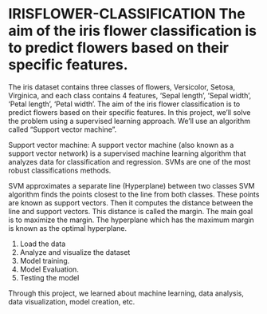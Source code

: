 # IRISFLOWER-CLASSIFICATION  The aim of the iris flower classification is to predict flowers based on their specific features.


The iris dataset contains three classes of flowers, Versicolor, Setosa, Virginica, and each class contains 4 features, ‘Sepal length’, ‘Sepal width’, ‘Petal length’, ‘Petal width’.
The aim of the iris flower classification is to predict flowers based on their specific features.
In this project, we’ll solve the problem using a supervised learning approach. We’ll use an algorithm called “Support vector machine”.

Support vector machine: A support vector machine (also known as a support vector network) is a supervised machine learning algorithm that analyzes data for classification and regression. 
SVMs are one of the most robust classifications methods.

SVM approximates a separate line (Hyperplane) between two classes
SVM algorithm finds the points closest to the line from both classes. These points are known as support vectors. Then it computes the distance between the line and support vectors. This distance is called the margin.
The main goal is to maximize the margin. The hyperplane which has the maximum margin is known as the optimal hyperplane.

1. Load the data
2. Analyze and visualize the dataset
3. Model training.
4. Model Evaluation.
5. Testing the model

Through this project, we learned about machine learning, data analysis, data visualization, model creation, etc.
